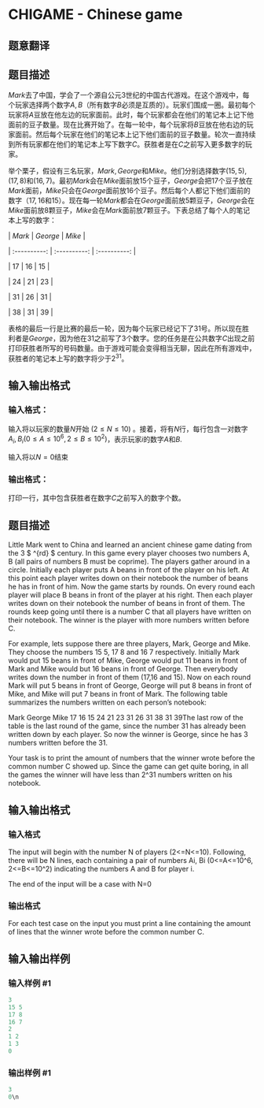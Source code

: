 # CHIGAME - Chinese game

## 题意翻译

## 题目描述

$Mark$去了中国，学会了一个源自公元$3$世纪的中国古代游戏。在这个游戏中，每个玩家选择两个数字$A,B$（所有数字$B$必须是互质的）。玩家们围成一圈。最初每个玩家将$A$豆放在他左边的玩家面前。此时，每个玩家都会在他们的笔记本上记下他面前的豆子数量。现在比赛开始了。在每一轮中，每个玩家将$B$豆放在他右边的玩家面前。然后每个玩家在他们的笔记本上记下他们面前的豆子数量。轮次一直持续到所有玩家都在他们的笔记本上写下数字$C$。获胜者是在$C$之前写入更多数字的玩家。

举个栗子，假设有三名玩家，$Mark,George$和$Mike$。他们分别选择数字$(15,5),(17,8)$和$(16,7)$。最初$Mark$会在$Mike$面前放$15$个豆子，$George$会把$17$个豆子放在$Mark$面前，$Mike$只会在$George$面前放$16$个豆子。然后每个人都记下他们面前的数字（$17,16$和$15$）。现在每一轮$Mark$都会在$George$面前放$5$颗豆子，$George$会在$Mike$面前放$8$颗豆子，$Mike$会在$Mark$面前放$7$颗豆子。下表总结了每个人的笔记本上写的数字：

| $Mark$ | $George$ | $Mike$ |

| :----------: | :----------: | :----------: |

| $17$ | $16$ | $15$ |

| $24$ | $21$ | $23$ |

| $31$ | $26$ | $31$ |

| $38$ | $31$ | $39$ |

表格的最后一行是比赛的最后一轮，因为每个玩家已经记下了$31$号。所以现在胜利者是$George$，因为他在$31$之前写了$3$个数字。您的任务是在公共数字$C$出现之前打印获胜者所写的号码数量。由于游戏可能会变得相当无聊，因此在所有游戏中，获胜者的笔记本上写的数字将少于$2^{31}$。

## 输入输出格式

### 输入格式：

输入将以玩家的数量$N$开始 $(2\le N\le10)$ 。接着，将有$N$行，每行包含一对数字$A_i,B_i(0\le A\le10^6,2\le B\le10^2)$，表示玩家$i$的数字$A$和$B$.

输入将以$N=0$结束

### 输出格式：

打印一行，其中包含获胜者在数字$C$之前写入的数字个数。

## 题目描述

Little Mark went to China and learned an ancient chinese game dating from the 3 $ ^{rd} $ century. In this game every player chooses two numbers A, B (all pairs of numbers B must be coprime). The players gather around in a circle. Initially each player puts A beans in front of the player on his left. At this point each player writes down on their notebook the number of beans he has in front of him. Now the game starts by rounds. On every round each player will place B beans in front of the player at his right. Then each player writes down on their notebook the number of beans in front of them. The rounds keep going until there is a number C that all players have written on their notebook. The winner is the player with more numbers written before C.

For example, lets suppose there are three players, Mark, George and Mike. They choose the numbers 15 5, 17 8 and 16 7 respectively. Initially Mark would put 15 beans in front of Mike, George would put 11 beans in front of Mark and Mike would but 16 beans in front of George. Then everybody writes down the number in front of them (17,16 and 15). Now on each round Mark will put 5 beans in front of George, George will put 8 beans in front of Mike, and Mike will put 7 beans in front of Mark. The following table summarizes the numbers written on each person’s notebook:

Mark George Mike 17 16 15 24 21 23 31 26 31 38 31 39The last row of the table is the last round of the game, since the number 31 has already been written down by each player. So now the winner is George, since he has 3 numbers written before the 31.

Your task is to print the amount of numbers that the winner wrote before the common number C showed up. Since the game can get quite boring, in all the games the winner will have less than 2^31 numbers written on his notebook.

## 输入输出格式

### 输入格式

The input will begin with the number N of players (2<=N<=10). Following, there will be N lines, each containing a pair of numbers Ai, Bi (0<=A<=10^6, 2<=B<=10^2) indicating the numbers A and B for player i.

The end of the input will be a case with N=0

### 输出格式

For each test case on the input you must print a line containing the amount of lines that the winner wrote before the common number C.

## 输入输出样例

### 输入样例 #1

```cpp
3
15 5
17 8
16 7
2
1 2
1 3
0
```


### 输出样例 #1

```cpp
3
0\n
```



